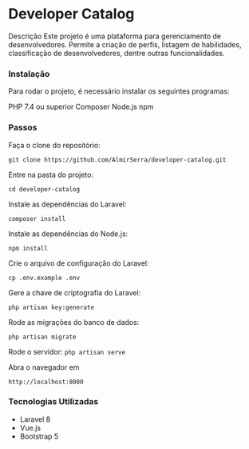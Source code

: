 # Developer Catalog
Descrição
Este projeto é uma plataforma para gerenciamento de desenvolvedores. Permite a criação de perfis, listagem de habilidades, classificação de desenvolvedores, dentre outras funcionalidades.

### Instalação
Para rodar o projeto, é necessário instalar os seguintes programas:

PHP 7.4 ou superior
Composer
Node.js
npm

### Passos
Faça o clone do repositório: 

```
git clone https://github.com/AlmirSerra/developer-catalog.git
```

Entre na pasta do projeto: 
```
cd developer-catalog
```

Instale as dependências do Laravel: 
```
composer install
```

Instale as dependências do Node.js: 
```
npm install
```

Crie o arquivo de configuração do Laravel: 
```
cp .env.example .env
```

Gere a chave de criptografia do Laravel: 
```
php artisan key:generate
```

Rode as migrações do banco de dados: 
```
php artisan migrate
```

Rode o servidor: ```php artisan serve```

Abra o navegador em 
```
http://localhost:8000
```
### Tecnologias Utilizadas

* Laravel 8
* Vue.js
* Bootstrap 5
